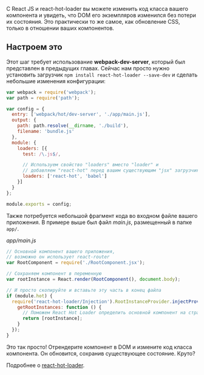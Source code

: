С React JS и react-hot-loader вы можете изменить код класса вашего компонента и увидеть, что DOM его экземпляров изменился без потери их состояния. Это практически то же самое, как обновление CSS, только в отношении ваших компонентов.

## Настроем это

Этот шаг требует использование **webpack-dev-server**, который был представлен в предыдущих главах. Сейчас нам просто нужно установить загрузчик `npm install react-hot-loader --save-dev` и сделать небольшие изменения конфигурации:

```javascript
var webpack = require('webpack');
var path = require('path');

var config = {
  entry: ['webpack/hot/dev-server', './app/main.js'],
  output: {
    path: path.resolve(__dirname, './build'),
    filename: 'bundle.js'
  },
  module: {
    loaders: [{
      test: /\.js$/,

      // Используем свойство "loaders" вместо "loader" и 
      // добавляем "react-hot" перед вашим существующим "jsx" загрузчиком
      loaders: ['react-hot', 'babel']
    }]
  }
};

module.exports = config;
```

Также потребуется небольшой фрагмент кода во входном файле вашего приложения. В примере выше был файл *main.js*, размещенный в папке `app/`.

*app/main.js*
```javascript
// Основной компонент вашего приложения,
// возможно он использует react-router
var RootComponent = require('./RootComponent.jsx');

// Сохраняем компонент в переменную
var rootInstance = React.render(RootComponent(), document.body);

// И просто скопируйте и вставьте эту часть в конец файла
if (module.hot) {
  require('react-hot-loader/Injection').RootInstanceProvider.injectProvider({
    getRootInstances: function () {
      // Поможем React Hot Loader определить основной компонент на странице:
      return [rootInstance];
    }
  });
}

```

Это так просто! Отрендерите компонент в DOM и измените код класса компонента. Он обновится, сохранив существующее состояние. Круто?

Подробнее о [react-hot-loader](http://gaearon.github.io/react-hot-loader/getstarted/).
